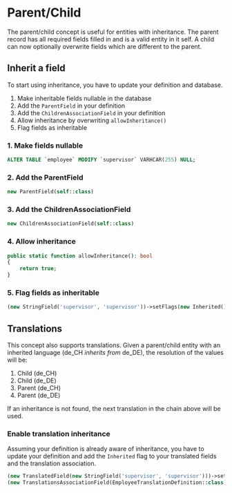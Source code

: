 # Parent/Child

The parent/child concept is useful for entities with inheritance. The parent 
record has all required fields filled in and is a valid entity in it self. A
child can now optionally overwrite fields which are different to the parent.

## Inherit a field

To start using inheritance, you have to update your definition and database.

1. Make inheritable fields nullable in the database
2. Add the `ParentField` in your definition
3. Add the `ChildrenAssociationField` in your definition
4. Allow inheritance by overwriting `allowInheritance()`
5. Flag fields as inheritable

### 1. Make fields nullable

```sql
ALTER TABLE `employee` MODIFY `supervisor` VARHCAR(255) NULL;
```

### 2. Add the ParentField

```php
new ParentField(self::class)
```

### 3. Add the ChildrenAssociationField

```php
new ChildrenAssociationField(self::class)
```

### 4. Allow inheritance

```php
public static function allowInheritance(): bool
{
    return true;
}
```

### 5. Flag fields as inheritable

```php
(new StringField('supervisor', 'supervisor'))->setFlags(new Inherited())
```

## Translations

This concept also supports translations. Given a parent/child entity with an
inherited language (de_CH *inherits from* de_DE), the resolution of the 
values will be:

1. Child (de_CH)
2. Child (de_DE)
3. Parent (de_CH)
4. Parent (de_DE)

If an inheritance is not found, the next translation in the chain above will
be used.

### Enable translation inheritance

Assuming your definition is already aware of inheritance, you have to update
your definition and add the `Inherited` flag to your translated fields and
the translation association.

```php
(new TranslatedField(new StringField('supervisor', 'supervisor')))->setFlags(new Inherited()),
(new TranslationsAssociationField(EmployeeTranslationDefinition::class))->setFlags(new Inherited()),
```
